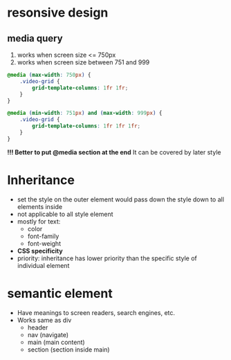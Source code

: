 # resonsive design

## media query

1. works when screen size <= 750px
2. works when screen size between 751 and 999    
``` CSS
@media (max-width: 750px) {
    .video-grid {
        grid-template-columns: 1fr 1fr;
    }
}

@media (min-width: 751px) and (max-width: 999px) {
    .video-grid {
        grid-template-columns: 1fr 1fr 1fr;
    }
}
```
**!!! Better to put @media section at the end**
It can be covered by later style

# Inheritance 
- set the style on the outer element would pass down the style down to all elements inside
- not applicable to all style element
- mostly for text:   
    - color
    - font-family
    - font-weight
- **CSS specificity**
- priority: inheritance has lower priority than the specific style of individual element 


# semantic element 
- Have meanings to screen readers, search engines, etc.
- Works same as div
    - header
    - nav (navigate)
    - main (main content)
    - section (section inside main)
